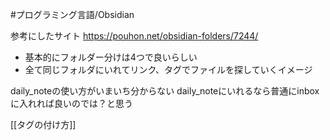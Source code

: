 #プログラミング言語/Obsidian 



参考にしたサイト
https://pouhon.net/obsidian-folders/7244/

- 基本的にフォルダー分けは4つで良いらしい
- 全て同じフォルダにいれてリンク、タグでファイルを探していくイメージ

daily_noteの使い方がいまいち分からない
daily_noteにいれるなら普通にinboxに入れれば良いのでは？と思う

[[タグの付け方]]



